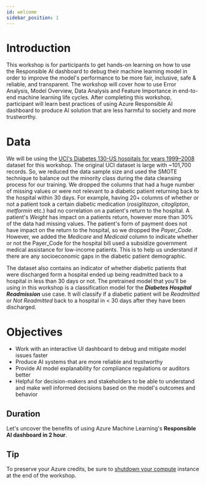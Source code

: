 ```yaml
---
id: welcome
sidebar_position: 1
---
```


# Introduction

This workshop is for participants to get hands-on learning on how to use the Responsible AI dashboard to debug their machine learning model in order to improve the model's performance to be more fair, inclusive, safe & reliable, and transparent.  The workshop will cover how to use Error Analysis, Model Overview, Data Analysis and Feature Importance in end-to-end machine learning life cycles.  After completing this workshop, participant will learn best practices of using Azure Responsible AI dashboard to produce AI solution that are less harmful to society and more trustworthy.

# Data
We will be using the [UCI's Diabetes 130-US hospitals for years 1999–2008](https://archive.ics.uci.edu/ml/datasets/Diabetes+130-US+hospitals+for+years+1999-2008#) dataset for this workshop.  The original UCI dataset is large with ~101,700 records. So, we reduced the data sample size and used the SMOTE technique to balance out the minority class during the data cleansing process for our training. We dropped the columns that had a huge number of missing values or were not relevant to a diabetic patient returning back to the hospital within 30 days. For example, having 20+ columns of whether or not a patient took a certain diabetic medication (*rosiglitazon*, *citoglipton*, *metformin* etc.) had no correlation on a patient's return to the hospital. A patient's *Weight* has impact on a patients return, however more than 30% of the data had missing values. The patient's form of payment does not have impact on the return to the hospital, so we dropped the *Payer_Code*. However, we added the *Medicare* and *Medicaid* column to indicate whether or not the Payer_Code for the hospital bill used a subsidize government medical assistance for low-income patients. This is to help us understand if there are any socioeconomic gaps in the diabetic patient demographic.

The dataset also contains an indicator of whether diabetic patients that were discharged form a hospital ended up being readmitted back to a hospital in less than 30 days or not.  The pretrained model that you'll be using in this workshop is a classification model for the ***Diabetes Hospital Readmission*** use case.  It will classify if a diabetic patient will be *Readmitted* or *Not Readmitted* back to a hospital in < 30 days after they have been discharged.

# Objectives
* Work with an interactive UI dashboard to debug and mitigate model issues faster
* Produce AI systems that are more reliable and trustworthy
* Provide AI model explanability for compliance regulations or auditors better
* Helpful for decision-makers and stakeholders to be able to understand and make well informed decisions based on the model's outcomes and behavior

## Duration
Let's uncover the benefits of using Azure Machine Learning's **Responsible AI dashboard in 2 hour**.

## Tip
To preserve your Azure credits, be sure to [shutdown your compute](/docs/stop-compute) instance at the end of the workshop.
